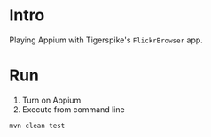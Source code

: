 Intro
=====

Playing Appium with Tigerspike's `FlickrBrowser` app. 


Run
===

  1. Turn on Appium
  2. Execute from command line

    mvn clean test
    
